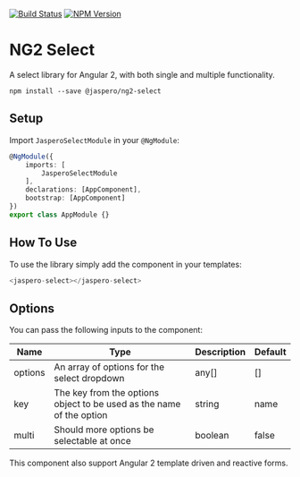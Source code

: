 [![Build Status](https://travis-ci.org/Jaspero/ng2-select.svg?branch=master)](https://travis-ci.org/jaspero/ng2-select)
[![NPM Version](https://img.shields.io/npm/v/@jaspero/ng2-select.svg)](https://www.npmjs.com/package/@jaspero/ng2-select)
# NG2 Select
A select library for Angular 2, with both single and multiple functionality.

```
npm install --save @jaspero/ng2-select
```

## Setup
Import `JasperoSelectModule` in your `@NgModule`:

```ts
@NgModule({
    imports: [
        JasperoSelectModule
    ],
    declarations: [AppComponent],
    bootstrap: [AppComponent]
})
export class AppModule {}
```

## How To Use
To use the library simply add the component in your templates:
```typescript
<jaspero-select></jaspero-select>
```

## Options

You can pass the following inputs to the component:

|Name|Type|Description|Default|
|---|---|---|---|
|options|An array of options for the select dropdown|any[]|[]|
|key|The key from the options object to be used as the name of the option|string|name|
|multi|Should more options be selectable at once|boolean|false|

This component also support Angular 2 template driven and reactive forms.
 
